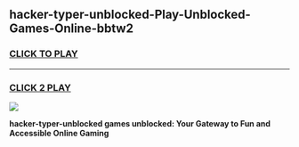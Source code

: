 
## hacker-typer-unblocked-Play-Unblocked-Games-Online-bbtw2
<h3>
<a href="https://premium76.site?title=hacker-typer-unblocked&ref=25A">CLICK TO PLAY</a></h3>
<hr>

<h3>
<a href="https://premium76.site?title=hacker-typer-unblocked&ref=25A">CLICK 2 PLAY</a>
  
</h3>

<a href="https://premium76.site?title=hacker-typer-unblocked&ref=25A"><img src="https://clearcache.store/games.png"></a>


**hacker-typer-unblocked games unblocked: Your Gateway to Fun and Accessible Online Gaming**
